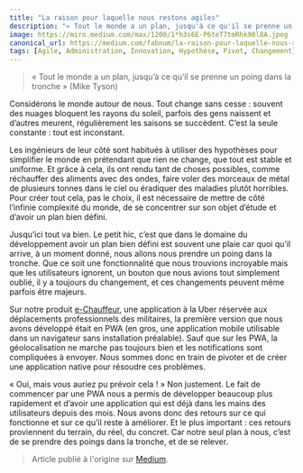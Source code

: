 ```yaml
---
title: "La raison pour laquelle nous restons agiles"
description: "« Tout le monde a un plan, jusqu'à ce qu'il se prenne un poing dans la tronche » (Mike Tyson)"
image: https://miro.medium.com/max/1200/1*h3s6E-P6teT7tmRhk90l8A.jpeg
canonical_url: https://medium.com/fabnum/la-raison-pour-laquelle-nous-restons-agiles-510a06d4bd30
tags: [Agile, Administration, Innovation, Hypothèse, Pivot, Changement]
---
```


> « Tout le monde a un plan, jusqu’à ce qu’il se prenne un poing dans la tronche » (Mike Tyson)

Considérons le monde autour de nous. Tout change sans cesse : souvent des nuages bloquent les rayons du soleil, parfois des gens naissent et d’autres meurent, régulièrement les saisons se succèdent. C’est la seule constante : tout est inconstant.

Les ingénieurs de leur côté sont habitués à utiliser des hypothèses pour simplifier le monde en prétendant que rien ne change, que tout est stable et uniforme. Et grâce à cela, ils ont rendu tant de choses possibles, comme réchauffer des aliments avec des ondes, faire voler des morceaux de métal de plusieurs tonnes dans le ciel ou éradiquer des maladies plutôt horribles. Pour créer tout cela, pas le choix, il est nécessaire de mettre de côté l’infinie complexité du monde, de se concentrer sur son objet d’étude et d’avoir un plan bien défini.

Jusqu’ici tout va bien. Le petit hic, c’est que dans le domaine du développement avoir un plan bien défini est souvent une plaie car quoi qu’il arrive, à un moment donné, nous allons nous prendre un poing dans la tronche. Que ce soit une fonctionnalité que nous trouvions incroyable mais que les utilisateurs ignorent, un bouton que nous avions tout simplement oublié, il y a toujours du changement, et ces changements peuvent même parfois être majeurs.

Sur notre produit [e-Chauffeur](https://beta.gouv.fr/startups/e-chauffeur.html), une application à la Uber réservée aux déplacements professionnels des militaires, la première version que nous avons développé était en PWA (en gros, une application mobile utilisable dans un navigateur sans installation préalable). Sauf que sur les PWA, la géolocalisation ne marche pas toujours bien et les notifications sont compliquées à envoyer. Nous sommes donc en train de pivoter et de créer une application native pour résoudre ces problèmes.

« Oui, mais vous auriez pu prévoir cela ! » Non justement. Le fait de commencer par une PWA nous a permis de développer beaucoup plus rapidement et d’avoir une application qui est déjà dans les mains des utilisateurs depuis des mois. Nous avons donc des retours sur ce qui fonctionne et sur ce qu’il reste à améliorer. Et le plus important : ces retours proviennent du terrain, du réel, du concret. Car notre seul plan à nous, c’est de se prendre des poings dans la tronche, et de se relever.

> Article publié à l'origine sur [Medium](https://medium.com/fabnum/la-raison-pour-laquelle-nous-restons-agiles-510a06d4bd30).
